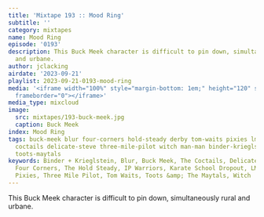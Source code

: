 ```yaml
---
title: 'Mixtape 193 :: Mood Ring'
subtitle: ''
category: mixtapes
name: Mood Ring
episode: '0193'
description: This Buck Meek character is difficult to pin down, simultaneously rural
  and urbane.
author: jclacking
airdate: '2023-09-21'
playlist: 2023-09-21-0193-mood-ring
media: '<iframe width="100%" style="margin-bottom: 1em;" height="120" src="https://www.mixcloud.com/widget/iframe/?feed=%2Fthe-lacking-org%2Fs84znm-193-mood-ring%2F&hide_artwork=1&hide_cover=1&light=1"
  frameborder="0"></iframe>'
media_type: mixcloud
image:
  src: mixtapes/193-buck-meek.jpg
  caption: Buck Meek
index: Mood Ring
tags: buck-meek blur four-corners hold-steady derby tom-waits pixies lmnop karate-school-dropout
  coctails delicate-steve three-mile-pilot witch man-man binder-krieglstein ip-warriors
  toots-maytals
keywords: Binder + Krieglstein, Blur, Buck Meek, The Coctails, Delicate Steve, Derby,
  Four Corners, The Hold Steady, IP Warriors, Karate School Dropout, LMNOP, Man Man,
  Pixies, Three Mile Pilot, Tom Waits, Toots &amp; The Maytals, Witch
---
```

This Buck Meek character is difficult to pin down, simultaneously rural and urbane.

